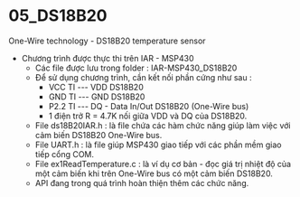 # 05_DS18B20
One-Wire technology - DS18B20 temperature sensor
+ Chương trình được thực thi trên IAR - MSP430
	- Các file được lưu trong folder : IAR-MSP430_DS18B20
	- Để sử dụng chương trình, cần kết nối phần cứng như sau : 
		- VCC TI  --- VDD DS18B20
		- GND TI  --- GND DS18B20
		- P2.2 TI --- DQ - Data In/Out DS18B20 (One-Wire bus)
		- 1 điện trở R = 4.7K nối giữa VDD và DQ của DS18B20. 
	- File ds18B20IAR.h	  : là file chứa các hàm chức năng giúp làm việc với cảm biến DS18B20 One-Wire bus. 
	- File UART.h		  : là file giúp MSP430 giao tiếp với các phần mềm giao tiếp cổng COM.
	- File ex1ReadTemperature.c : là ví dụ cơ bản - đọc giá trị nhiệt độ của một cảm biến khi trên One-Wire bus có một cảm 						biến DS18B20. 
	- API đang trong quá trình hoàn thiện thêm các chức năng. 
